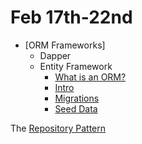 # **Feb 17th-22nd**
- [ORM Frameworks]
	- Dapper
	- Entity Framework
		- [What is an ORM?](https://github.com/nashville-software-school/bangazon-inc/blob/formatting/concepts/data-access/object-relational-mapping.md)
		- [Intro](https://github.com/nashville-software-school/bangazon-inc/blob/formatting/concepts/data-access/entity-framework/entity-framework.md)
		- [Migrations](https://github.com/nashville-software-school/bangazon-inc/blob/formatting/concepts/data-access/entity-framework/migrations.md)
		- [Seed Data](https://github.com/nashville-software-school/bangazon-inc/blob/formatting/concepts/data-access/entity-framework/seeding-data.md)

The [Repository Pattern](https://github.com/nss-evening-cohort-06/bangazon-inc/blob/master/concepts/data-access/repository-pattern.md)
